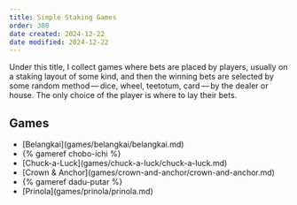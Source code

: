 ```yaml
---
title: Simple Staking Games
order: 380
date created: 2024-12-22
date modified: 2024-12-22
---
```


Under this title, I collect games where bets are placed by players, usually on a staking layout of some kind, and then the winning bets are selected by some random method — dice, wheel, teetotum, card — by the dealer or house. The only choice of the player is where to lay their bets.

## Games

<ul class="columnar">
<li>[Belangkai](games/belangkai/belangkai.md)</li>
<li>{% gameref chobo-ichi %}</li>
<li>[Chuck-a-Luck](games/chuck-a-luck/chuck-a-luck.md)</li>
<li>[Crown & Anchor](games/crown-and-anchor/crown-and-anchor.md)</li>
<li>{% gameref dadu-putar %}</li>
<li>[Prinola](games/prinola/prinola.md)</li>
</ul>

